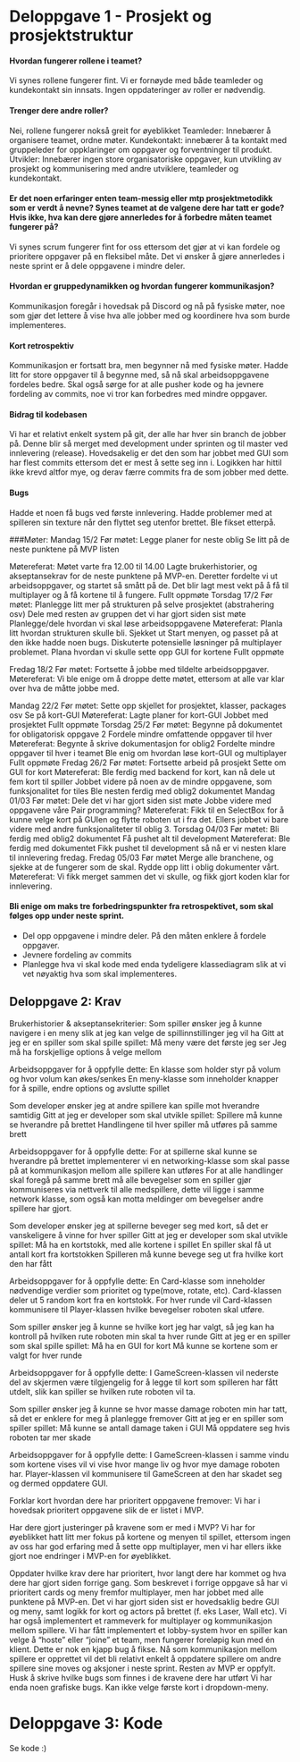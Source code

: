 # Deloppgave 1 - Prosjekt og prosjektstruktur

#### Hvordan fungerer rollene i teamet?
Vi synes rollene fungerer fint. Vi er fornøyde med både teamleder og kundekontakt sin innsats. Ingen oppdateringer av roller er nødvendig.

#### Trenger dere andre roller?
Nei, rollene fungerer nokså greit for øyeblikket
Teamleder: Innebærer å organisere teamet, ordne møter.
Kundekontakt: innebærer å ta kontakt med gruppeleder for oppklaringer om oppgaver og forventninger til produkt. 
Utvikler: Innebærer ingen store organisatoriske oppgaver, kun utvikling av prosjekt og kommunisering med andre utviklere, teamleder og kundekontakt.
 
#### Er det noen erfaringer enten team-messig eller mtp prosjektmetodikk som er verdt å nevne? Synes teamet at de valgene dere har tatt er gode? Hvis ikke, hva kan dere gjøre annerledes for å forbedre måten teamet fungerer på?
Vi synes scrum fungerer fint for oss ettersom det gjør at vi kan fordele og prioritere oppgaver på en fleksibel måte. Det vi ønsker å gjøre annerledes i neste sprint er å dele oppgavene i mindre deler.

#### Hvordan er gruppedynamikken og hvordan fungerer kommunikasjon?
Kommunikasjon foregår i hovedsak på Discord og nå på fysiske møter, noe som gjør det lettere å vise hva alle jobber med og koordinere hva som burde implementeres.
 
#### Kort retrospektiv
Kommunikasjon er fortsatt bra, men begynner nå med fysiske møter. Hadde litt for store oppgaver til å begynne med, så nå skal arbeidsoppgavene fordeles bedre. Skal også sørge for at alle pusher kode og ha jevnere fordeling av commits, noe vi tror kan forbedres med mindre oppgaver.
 
#### Bidrag til kodebasen
Vi har et relativt enkelt system på git, der alle har hver sin branch de jobber på. Denne blir så merget med development under sprinten og til master ved innlevering (release). Hovedsakelig er det den som har jobbet med GUI som har flest commits ettersom det er mest å sette seg inn i. Logikken har hittil ikke krevd altfor mye, og derav færre commits fra de som jobber med dette.
 
 
#### Bugs
Hadde et noen få bugs ved første innlevering. Hadde problemer med at spilleren sin texture når den flyttet seg utenfor brettet. Ble fikset etterpå. 
 
 
###Møter:
Mandag 15/2
Før møtet:
Legge planer for neste oblig
Se litt på de neste punktene på MVP listen
 
Møtereferat:
Møtet varte fra 12.00 til 14.00
Lagte brukerhistorier, og akseptansekrav for de neste punktene på MVP-en.
Deretter fordelte vi ut arbeidsoppgaver, og startet så smått på de.
Det blir lagt mest vekt på å få til multiplayer og å få kortene til å fungere.
Fullt oppmøte
Torsdag 17/2
Før møtet:
Planlegge litt mer på strukturen på selve prosjektet (abstrahering osv)
Dele med resten av gruppen det vi har gjort siden sist møte
Planlegge/dele hvordan vi skal løse arbeidsoppgavene
Møtereferat:
Planla litt hvordan strukturen skulle bli.
Sjekket ut Start menyen, og passet på at den ikke hadde noen bugs.
Diskuterte potensielle løsninger på multiplayer problemet.
Plana hvordan vi skulle sette opp GUI for kortene
Fullt oppmøte

Fredag 18/2
Før møtet:
Fortsette å jobbe med tildelte arbeidsoppgaver.
Møtereferat:
Vi ble enige om å droppe dette møtet, ettersom at alle var klar over hva de måtte jobbe med.

Mandag 22/2
Før møtet:
Sette opp skjellet for prosjektet, klasser, packages osv
Se på kort-GUI
Møtereferat:
Lagte planer for kort-GUI
Jobbet med prosjektet
Fullt oppmøte
Torsdag 25/2
Før møtet:
Begynne på dokumentet for obligatorisk oppgave 2
Fordele mindre omfattende oppgaver til hver
Møtereferat:
Begynte å skrive dokumentasjon for oblig2
Fordelte mindre oppgaver til hver i teamet
Ble enig om hvordan løse kort-GUI og multiplayer
Fullt oppmøte
Fredag 26/2
Før møtet:
Fortsette arbeid på prosjekt
Sette om GUI for kort
Møtereferat:
Ble ferdig med backend for kort, kan nå dele ut fem kort til spiller
Jobbet videre på noen av de mindre oppgavene, som funksjonalitet for tiles
Ble nesten ferdig med oblig2 dokumentet
Mandag 01/03
Før møtet:
Dele det vi har gjort siden sist møte
Jobbe videre med oppgavene våre
Pair programming?
Møtereferat:
Fikk til en SelectBox for å kunne velge kort på GUIen og flytte roboten ut i fra det.
Ellers jobbet vi bare videre med andre funksjonaliteter til oblig 3.
Torsdag 04/03
Før møtet:
Bli ferdig med oblig2 dokumentet
Få pushet alt til development
Møtereferat:
Ble ferdig med dokumentet 
Fikk pushet til development så nå er vi nesten klare til innlevering fredag.
Fredag 05/03
Før møtet
Merge alle branchene, og sjekke at de fungerer som de skal.
Rydde opp litt i oblig dokumenter vårt.
Møtereferat:
Vi fikk merget sammen det vi skulle, og fikk gjort koden klar for innlevering.

 
#### Bli enige om maks tre forbedringspunkter fra retrospektivet, som skal følges opp under neste sprint.
- Del opp oppgavene i mindre deler. På den måten enklere å fordele oppgaver.
- Jevnere fordeling av commits
- Planlegge hva vi skal kode med enda tydeligere klassediagram slik at vi vet nøyaktig hva som skal implementeres.
 
 
 
## Deloppgave 2: Krav
Brukerhistorier & akseptansekriterier:
Som spiller ønsker jeg å kunne navigere i en meny slik at jeg kan velge de spillinnstillinger jeg vil ha
Gitt at jeg er en spiller som skal spille spillet:
Må meny være det første jeg ser
Jeg må ha forskjellige options å velge mellom

Arbeidsoppgaver  for å oppfylle dette:
En klasse som holder styr på volum og hvor volum kan økes/senkes
En meny-klasse som inneholder knapper for å spille, endre options og avslutte spillet

Som developer ønsker jeg at andre spillere kan spille mot hverandre samtidig
Gitt at jeg er developer som skal utvikle spillet:
Spillere må kunne se hverandre på brettet
Handlingene til hver spiller må utføres på samme brett

Arbeidsoppgaver for å oppfylle dette:
For at spillerne skal kunne se hverandre på brettet implementerer vi en networking-klasse som skal passe på at kommunikasjon mellom alle spillere kan utføres
For at alle handlinger skal foregå på samme brett må alle bevegelser som en spiller gjør kommuniseres via nettverk til alle medspillere, dette vil ligge i samme network klasse, som også kan motta meldinger om bevegelser andre spillere har gjort.


Som developer ønsker jeg at spillerne beveger seg med kort, så det er vanskeligere å vinne for hver spiller
Gitt at jeg er developer som skal utvikle spillet:
Må ha en kortstokk, med alle kortene i spillet
En spiller skal få ut antall kort fra kortstokken
Spilleren må kunne bevege seg ut fra hvilke kort den har fått



Arbeidsoppgaver for å oppfylle dette:
En Card-klasse som inneholder nødvendige verdier som prioritet og type(move, rotate, etc). 
Card-klassen deler ut 5 random kort fra en kortstokk.
For hver runde vil Card-klassen kommunisere til Player-klassen hvilke bevegelser roboten skal utføre.


Som spiller ønsker jeg å kunne se hvilke kort jeg har valgt, så jeg kan ha kontroll på hvilken rute roboten min skal ta hver runde
Gitt at jeg er en spiller som skal spille spillet:
Må ha en GUI for kort
Må kunne se kortene som er valgt for hver runde

Arbeidsoppgaver for å oppfylle dette:
I GameScreen-klassen vil nederste del av skjermen være tilgjengelig for å legge til kort som spilleren har fått utdelt, slik kan spiller se hvilken rute roboten vil ta.

Som spiller ønsker jeg å kunne se hvor masse damage roboten min har tatt, så det er enklere for meg å planlegge fremover
Gitt at jeg er en spiller som spiller spillet:
 Må kunne se antall damage taken i GUI
Må oppdatere seg hvis roboten tar mer skade

Arbeidsoppgaver for å oppfylle dette:
I GameScreen-klassen i samme vindu som kortene vises vil vi vise hvor mange liv og hvor mye damage roboten har.
Player-klassen vil kommunisere til GameScreen at den har skadet seg og dermed oppdatere GUI.
 
 
Forklar kort hvordan dere har prioritert oppgavene fremover:
Vi har i hovedsak prioritert oppgavene slik de er listet i MVP.
 
Har dere gjort justeringer på kravene som er med i MVP?
Vi har for øyeblikket hatt litt mer fokus på kortene og menyen til spillet, ettersom ingen av oss har god erfaring med å sette opp multiplayer, men vi har ellers ikke gjort noe endringer i MVP-en for øyeblikket.
 
Oppdater hvilke krav dere har prioritert, hvor langt dere har kommet og hva dere har gjort siden forrige gang.
Som beskrevet i forrige oppgave så har vi prioritert cards og meny fremfor multiplayer, men har jobbet med alle punktene på MVP-en. 
Det vi har gjort siden sist er hovedsaklig bedre GUI og meny, samt logikk for kort og actors på brettet (f. eks Laser, Wall etc). Vi har også implementert et rammeverk for multiplayer og kommunikasjon mellom spillere.
Vi har fått implementert et lobby-system hvor en spiller kan velge å “hoste” eller “joine” et team, men fungerer foreløpig kun med én klient. Dette er nok en kjapp bug å fikse. Nå som kommunikasjon mellom spillere er opprettet vil det bli relativt enkelt å oppdatere spillere om andre spillere sine moves og aksjoner i neste sprint. 
Resten av MVP er oppfylt.
Husk å skrive hvilke bugs som finnes i de kravene dere har utført
Vi har enda noen grafiske bugs.
Kan ikke velge første kort i dropdown-meny. 
 
# Deloppgave 3: Kode
Se kode :)
 
 

